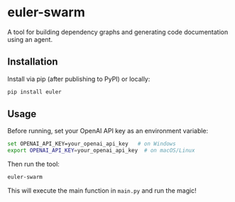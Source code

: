# euler-swarm

A tool for building dependency graphs and generating code documentation using an agent.

## Installation

Install via pip (after publishing to PyPI) or locally:

```bash
pip install euler
```

## Usage

Before running, set your OpenAI API key as an environment variable:

```bash
set OPENAI_API_KEY=your_openai_api_key   # on Windows
export OPENAI_API_KEY=your_openai_api_key  # on macOS/Linux
```

Then run the tool:

```bash
euler-swarm
```

This will execute the main function in `main.py` and run the magic!